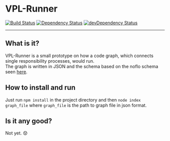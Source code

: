 # VPL-Runner

[![Build Status](https://travis-ci.org/graphnode/vpl-runner.svg?branch=master)](https://travis-ci.org/graphnode/vpl-runner)
[![Dependency Status](https://david-dm.org/graphnode/vpl-runner.svg)](https://david-dm.org/graphnode/vpl-runner)
[![devDependency Status](https://david-dm.org/graphnode/vpl-runner/dev-status.svg)](https://david-dm.org/graphnode/vpl-runner#info=devDependencies)
___
## What is it?

VPL-Runner is a small prototype on how a code graph, which connects single responsibility processes, would run.  
The graph is written in JSON and the schema based on the noflo schema seen [here](https://github.com/noflo/noflo/blob/master/graph-schema.json).

## How to install and run

Just run `npm install` in the project directory and then `node index graph_file` where `graph_file` is the path to graph file in json format.

## Is it any good?

Not yet. :worried: